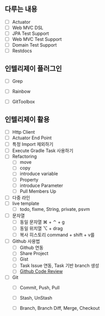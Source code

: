 
## 다루는 내용
* [ ] Actuator
* [ ] Web MVC DSL
* [ ] JPA Test Support
* [ ] Web MVC Test Support
* [ ] Domain Test Support
* [ ] Restdocs

## 인텔리제이 플러그인
* [ ] Grep
* [ ] Rainbow
* [ ] GitToolbox


## 인텔리제이 활용
* [ ] Http Client
* [ ] Actuator End Point
* [ ] 특정 Import 제외하기
* [ ] Execute Gradle Task 사용하기
* [ ] Refactoring
    * [ ] move
    * [ ] copy
    * [ ] introduce variable
    * [ ] Property
    * [ ] introduce Parameter
    * [ ] Pull Members Up
* [ ] 다중 라인
* [ ] live template
    * [ ] todo, fixme, String, private, psvm
* [ ] 문자열
    * [ ] 동일 문자열 ⌘ + ⌃ + g
    * [ ] 동일 위치열 ⌥ + drag
    * [ ] 복사 히스토리 command + shift + v를
* [ ] Github 사용법
    * [ ] Github 연동
    * [ ] Share Project
    * [ ] Gist
    * [ ] Task Issue 연동, Task 기반 branch 생성
    * [ ] [Github Code Review](https://cheese10yun.github.io/intellij-code-review/)
* [ ] Git
    * [ ] Commit, Push, Pull
    * [ ] Stash, UnStash
    * [ ] Branch, Branch Diff, Merge, Checkout

